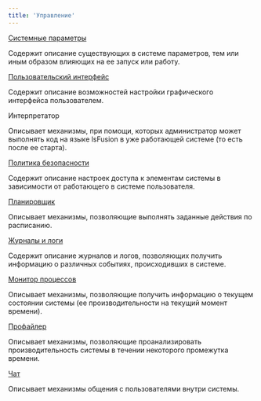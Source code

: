 ```yaml
---
title: 'Управление'
---
```


[Системные параметры](Системные_параметры.md)

Содержит описание существующих в системе параметров, тем или иным образом влияющих на ее запуск или работу.

[Пользовательский интерфейс](Пользовательский_интерфейс.md)

Содержит описание возможностей настройки графического интерфейса пользователем.

Интерпретатор

Описывает механизмы, при помощи, которых администратор может выполнять код на языке lsFusion в уже работающей системе (то есть после ее старта).

[Политика безопасности](Политика_безопасности.md)

Содержит описание настроек доступа к элементам системы в зависимости от работающего в системе пользователя.

[Планировщик](Планировщик.md)

Описывает механизмы, позволяющие выполнять заданные действия по расписанию.

[Журналы и логи](Журналы_и_логи.md)

Содержит описание журналов и логов, позволяющих получить информацию о различных событиях, происходивших в системе.

[Монитор процессов](Монитор_процессов.md)

Описывает механизмы, позволяющие получить информацию о текущем состоянии системы (ее производительности на текущий момент времени).

[Профайлер](Профайлер.md)

Описывает механизмы, позволяющие проанализировать производительность системы в течении некоторого промежутка времени.

[Чат](Чат.md)

Описывает механизмы общения с пользователями внутри системы.
